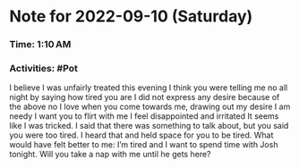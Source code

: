 # Note for 2022-09-10 (Saturday)
### Time: 1:10 AM
### Activities: #Pot

I believe I was unfairly treated this evening  I think you were telling me no all night by saying how tired you are I did not express any desire because of the above no I love when you come towards me, drawing out my desire I am needy I want you to flirt with me I feel disappointed and irritated   It seems like I was tricked. I said that there was something to talk about, but you said you were too tired. I heard that and held space for you to be tired.   What would have felt better to me:  I’m tired and I want to spend time with Josh tonight. Will you take a nap with me until he gets here?
